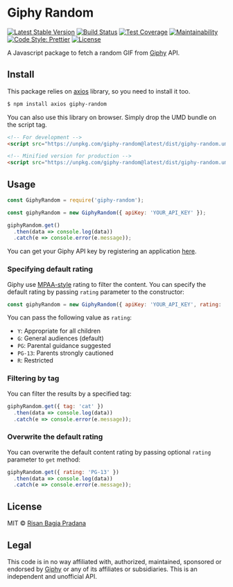 # Giphy Random

[![Latest Stable Version](https://img.shields.io/npm/v/giphy-random.svg)](https://www.npmjs.com/package/giphy-random)
[![Build Status](https://travis-ci.org/risan/giphy-random.svg?branch=master)](https://travis-ci.org/risan/giphy-random)
[![Test Coverage](https://api.codeclimate.com/v1/badges/32dd6526994cf365ea89/test_coverage)](https://codeclimate.com/github/risan/giphy-random/test_coverage)
[![Maintainability](https://api.codeclimate.com/v1/badges/32dd6526994cf365ea89/maintainability)](https://codeclimate.com/github/risan/giphy-random/maintainability)
[![Code Style: Prettier](https://img.shields.io/badge/code_style-prettier-ff69b4.svg)](https://github.com/risan/giphy-random)
[![License](https://img.shields.io/npm/l/giphy-random.svg)](https://www.npmjs.com/package/giphy-random)

A Javascript package to fetch a random GIF from [Giphy](https://giphy.com) API.

## Install

This package relies on [axios](https://github.com/axios/axios) library, so you need to install it too.

```bash
$ npm install axios giphy-random
```

You can also use this library on browser. Simply drop the UMD bundle on the script tag.

```html
<!-- For development -->
<script src="https://unpkg.com/giphy-random@latest/dist/giphy-random.umd.js"></script>

<!-- Minified version for production -->
<script src="https://unpkg.com/giphy-random@latest/dist/giphy-random.umd.min.js"></script>
```

## Usage

```js
const GiphyRandom = require('giphy-random');

const giphyRandom = new GiphyRandom({ apiKey: 'YOUR_API_KEY' });

giphyRandom.get()
  .then(data => console.log(data))
  .catch(e => console.error(e.message));
```

You can get your Giphy API key by registering an application [here](https://developers.giphy.com/dashboard/?create=true).

### Specifying default rating

Giphy use [MPAA-style](https://www.mpaa.org/wp-content/uploads/2013/11/film_ratings1.jpg) rating to filter the content. You can specify the default rating by passing `rating` parameter to the constructor:

```js
const giphyRandom = new GiphyRandom({ apiKey: 'YOUR_API_KEY', rating: 'PG' });
```

You can pass the following value as `rating`:
* `Y`: Appropriate for all children
* `G`: General audiences (default)
* `PG`: Parental guidance suggested
* `PG-13`: Parents strongly cautioned
* `R`: Restricted

### Filtering by tag

You can filter the results by a specified tag:

```js
giphyRandom.get({ tag: 'cat' })
  .then(data => console.log(data))
  .catch(e => console.error(e.message));
```

### Overwrite the default rating

You can overwrite the default content rating by passing optional `rating` parameter to `get` method:

```js
giphyRandom.get({ rating: 'PG-13' })
  .then(data => console.log(data))
  .catch(e => console.error(e.message));
```

## License

MIT © [Risan Bagja Pradana](https://risan.io)

## Legal

This code is in no way affiliated with, authorized, maintained, sponsored or endorsed by [Giphy](https://giphy.com) or any of its affiliates or subsidiaries. This is an independent and unofficial API.
